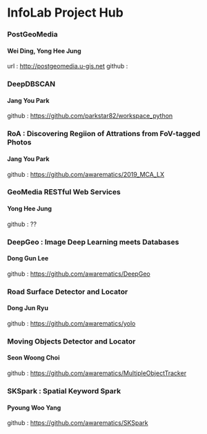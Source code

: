 # InfoLab Project Hub


### PostGeoMedia
#### Wei Ding, Yong Hee Jung
 url : http://postgeomedia.u-gis.net
 github : 

### DeepDBSCAN
#### Jang You Park
 github : https://github.com/parkstar82/workspace_python

### RoA : Discovering Regiion of Attrations from FoV-tagged Photos
#### Jang You Park
 github : https://github.com/awarematics/2019_MCA_LX

### GeoMedia RESTful Web Services
#### Yong Hee Jung
 github : ??
 
### DeepGeo : Image Deep Learning meets Databases
#### Dong Gun Lee
 github : https://github.com/awarematics/DeepGeo
 
### Road Surface Detector and Locator
#### Dong Jun Ryu
 github : https://github.com/awarematics/yolo
 
### Moving Objects Detector and Locator
#### Seon Woong Choi
 github : https://github.com/awarematics/MultipleObjectTracker
 
### SKSpark : Spatial Keyword Spark
#### Pyoung Woo Yang
 github : https://github.com/awarematics/SKSpark

